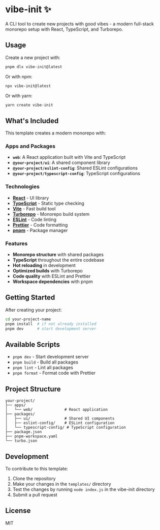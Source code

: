 # vibe-init ✨

A CLI tool to create new projects with good vibes - a modern full-stack monorepo setup with React, TypeScript, and Turborepo.

## Usage

Create a new project with:

```bash
pnpm dlx vibe-init@latest
```

Or with npm:

```bash
npx vibe-init@latest
```

Or with yarn:

```bash
yarn create vibe-init
```

## What's Included

This template creates a modern monorepo with:

### Apps and Packages

- **`web`**: A React application built with Vite and TypeScript
- **`@your-project/ui`**: A shared component library
- **`@your-project/eslint-config`**: Shared ESLint configurations
- **`@your-project/typescript-config`**: TypeScript configurations

### Technologies

- **[React](https://reactjs.org/)** - UI library
- **[TypeScript](https://www.typescriptlang.org/)** - Static type checking
- **[Vite](https://vitejs.dev/)** - Fast build tool
- **[Turborepo](https://turbo.build/)** - Monorepo build system
- **[ESLint](https://eslint.org/)** - Code linting
- **[Prettier](https://prettier.io/)** - Code formatting
- **[pnpm](https://pnpm.io/)** - Package manager

### Features

- **Monorepo structure** with shared packages
- **TypeScript** throughout the entire codebase
- **Hot reloading** in development
- **Optimized builds** with Turborepo
- **Code quality** with ESLint and Prettier
- **Workspace dependencies** with pnpm

## Getting Started

After creating your project:

```bash
cd your-project-name
pnpm install  # if not already installed
pnpm dev      # start development server
```

## Available Scripts

- `pnpm dev` - Start development server
- `pnpm build` - Build all packages
- `pnpm lint` - Lint all packages
- `pnpm format` - Format code with Prettier

## Project Structure

```
your-project/
├── apps/
│   └── web/              # React application
├── packages/
│   ├── ui/               # Shared UI components
│   ├── eslint-config/    # ESLint configuration
│   └── typescript-config/ # TypeScript configuration
├── package.json
├── pnpm-workspace.yaml
└── turbo.json
```

## Development

To contribute to this template:

1. Clone the repository
2. Make your changes in the `templates/` directory
3. Test the changes by running `node index.js` in the vibe-init directory
4. Submit a pull request

## License

MIT